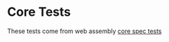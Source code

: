 # Core Tests

These tests come from web assembly [core spec tests](https://github.com/WebAssembly/spec/tree/master/test/core)

